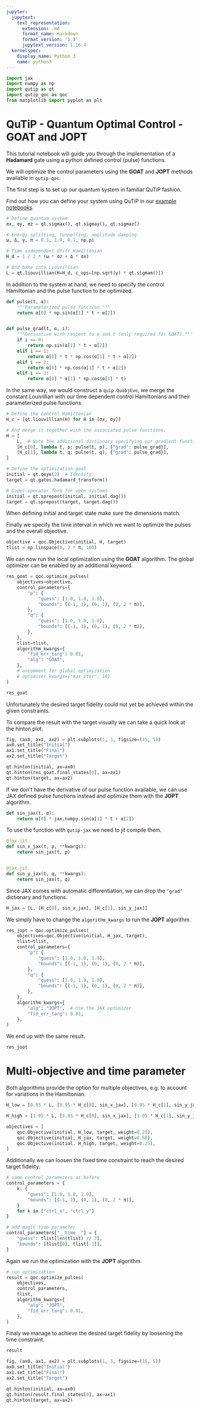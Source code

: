 ```yaml
---
jupyter:
  jupytext:
    text_representation:
      extension: .md
      format_name: markdown
      format_version: '1.3'
      jupytext_version: 1.16.4
  kernelspec:
    display_name: Python 3
    name: python3
---
```


```python
import jax
import numpy as np
import qutip as qt
import qutip_qoc as qoc
from matplotlib import pyplot as plt
```

# QuTiP - Quantum Optimal Control - GOAT and JOPT


This tutorial notebook will guide you through the implementation of a **Hadamard** gate using a python defined control (pulse) functions.

We will optimize the control parameters using the **GOAT** and **JOPT** methods available in `qutip-qoc`.



The first step is to set up our quantum system in familiar QuTiP fashion.

Find out how you can define your system using QuTiP in our [example notebooks](https://qutip.org/qutip-tutorials/).

```python
# Define quantum system
σx, σy, σz = qt.sigmax(), qt.sigmay(), qt.sigmaz()

# Energy splitting, tunnelling, amplitude damping
ω, Δ, γ, π = 0.1, 1.0, 0.1, np.pi

# Time independent drift Hamiltonian
H_d = 1 / 2 * (ω * σz + Δ * σx)

# And bake into Liouvillian
L = qt.liouvillian(H=H_d, c_ops=[np.sqrt(γ) * qt.sigmam()])
```

In addition to the system at hand, we need to specify the control Hamiltonian and the pulse function to be optimized.

```python
def pulse(t, α):
    """Parameterized pulse function."""
    return α[0] * np.sin(α[1] * t + α[2])


def pulse_grad(t, α, i):
    """Derivative with respect to α and t (only required for GOAT)."""
    if i == 0:
        return np.sin(α[1] * t + α[2])
    elif i == 1:
        return α[0] * t * np.cos(α[1] * t + α[2])
    elif i == 2:
        return α[0] * np.cos(α[1] * t + α[2])
    elif i == 3:
        return α[0] * α[1] * np.cos(α[1] * t)
```

In the same way, we would construct a `quip.QuobjEvo`, we merge the constant Louivillian with our time dependent control Hamiltonians and their parameterized pulse functions.

```python
# Define the control Hamiltonian
H_c = [qt.liouvillian(H) for H in [σx, σy]]

# And merge it together with the associated pulse functions.
H = [
    L,  # Note the additional dictionary specifying our gradient function.
    [H_c[0], lambda t, p: pulse(t, p), {"grad": pulse_grad}],
    [H_c[1], lambda t, q: pulse(t, q), {"grad": pulse_grad}],
]

# Define the optimization goal
initial = qt.qeye(2)  # Identity
target = qt.gates.hadamard_transform()

# Super-operator form for open systems
initial = qt.sprepost(initial, initial.dag())
target = qt.sprepost(target, target.dag())
```

When defining initial and target state make sure the dimensions match.

Finally we specify the time interval in which we want to optimize the pulses and the overall objective.

```python
objective = qoc.Objective(initial, H, target)
tlist = np.linspace(0, 2 * π, 100)
```

We can now run the local optimization using the **GOAT** algorithm. The global optimizer can be enabled by an additional keyword.

```python
res_goat = qoc.optimize_pulses(
    objectives=objective,
    control_parameters={
        "p": {
            "guess": [1.0, 1.0, 1.0],
            "bounds": [(-1, 1), (0, 1), (0, 2 * π)],
        },
        "q": {
            "guess": [1.0, 1.0, 1.0],
            "bounds": [(-1, 1), (0, 1), (0, 2 * π)],
        },
    },
    tlist=tlist,
    algorithm_kwargs={
        "fid_err_targ": 0.01,
        "alg": "GOAT",
    },
    # uncomment for global optimization
    # optimizer_kwargs={"max_iter": 10}
)
```

```python
res_goat
```

Unfortunately the desired target fidelity could not yet be achieved within the given constraints.

To compare the result with the target visually we can take a quick look at the hinton plot.

```python
fig, (ax0, ax1, ax2) = plt.subplots(1, 3, figsize=(15, 5))
ax0.set_title("Initial")
ax1.set_title("Final")
ax2.set_title("Target")

qt.hinton(initial, ax=ax0)
qt.hinton(res_goat.final_states[0], ax=ax1)
qt.hinton(target, ax=ax2)
```

If we don't have the derivative of our pulse function available, we can use JAX defined pulse functions instead and optimize them with the **JOPT** algorithm.

```python
def sin_jax(t, α):
    return α[0] * jax.numpy.sin(α[1] * t + α[2])
```

To use the function with `qutip-jax` we need to jit compile them.

```python
@jax.jit
def sin_x_jax(t, p, **kwargs):
    return sin_jax(t, p)


@jax.jit
def sin_y_jax(t, q, **kwargs):
    return sin_jax(t, q)
```

Since JAX comes with automatic differentiation, we can drop the `"grad"` dictionary and functions.

```python
H_jax = [L, [H_c[0], sin_x_jax], [H_c[1], sin_y_jax]]
```

We simply have to change the ``algorithm_kwargs`` to run the **JOPT** algorithm.

```python
res_jopt = qoc.optimize_pulses(
    objectives=qoc.Objective(initial, H_jax, target),
    tlist=tlist,
    control_parameters={
        "p": {
            "guess": [1.0, 1.0, 1.0],
            "bounds": [(-1, 1), (0, 1), (0, 2 * π)],
        },
        "q": {
            "guess": [1.0, 1.0, 1.0],
            "bounds": [(-1, 1), (0, 1), (0, 2 * π)],
        },
    },
    algorithm_kwargs={
        "alg": "JOPT",  # Use the JAX optimizer
        "fid_err_targ": 0.01,
    },
)
```

We end up with the same result.

```python
res_jopt
```

# Multi-objective and time parameter


Both algorithms provide the option for multiple objectives, e.g. to account for variations in the Hamiltonian.

```python
H_low = [0.95 * L, [0.95 * H_c[0], sin_x_jax], [0.95 * H_c[1], sin_y_jax]]

H_high = [1.05 * L, [1.05 * H_c[0], sin_x_jax], [1.05 * H_c[1], sin_y_jax]]
```

```python
objectives = [
    qoc.Objective(initial, H_low, target, weight=0.25),
    qoc.Objective(initial, H_jax, target, weight=0.50),
    qoc.Objective(initial, H_high, target, weight=0.25),
]
```

Additionally we can loosen the fixed time constraint to reach the desired target fidelity.

```python
# same control parameters as before
control_parameters = {
    k: {
        "guess": [1.0, 1.0, 1.0],
        "bounds": [(-1, 1), (0, 1), (0, 2 * π)],
    }
    for k in ["ctrl_x", "ctrl_y"]
}

# add magic time parameter
control_parameters["__time__"] = {
    "guess": tlist[len(tlist) // 3],
    "bounds": [tlist[0], tlist[-1]],
}
```

Again we run the optimization with the **JOPT** algorithm.

```python
# run optimization
result = qoc.optimize_pulses(
    objectives,
    control_parameters,
    tlist,
    algorithm_kwargs={
        "alg": "JOPT",
        "fid_err_targ": 0.01,
    },
)
```

Finaly we manage to achieve the desired target fidelity by loosening the time constraint.

```python
result
```

```python
fig, (ax0, ax1, ax2) = plt.subplots(1, 3, figsize=(15, 5))
ax0.set_title("Initial")
ax1.set_title("Final")
ax2.set_title("Target")

qt.hinton(initial, ax=ax0)
qt.hinton(result.final_states[0], ax=ax1)
qt.hinton(target, ax=ax2)
```
